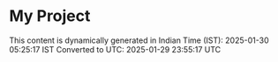 # My Project

This content is dynamically generated in Indian Time (IST): 2025-01-30 05:25:17 IST
Converted to UTC: 2025-01-29 23:55:17 UTC
